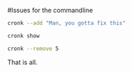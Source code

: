 #Issues for the commandline

```sh
cronk --add "Man, you gotta fix this"

cronk show

cronk --remove 5
```

That is all.

